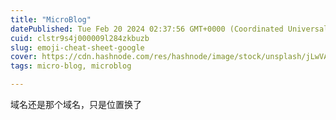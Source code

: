 ```yaml
---
title: "MicroBlog"
datePublished: Tue Feb 20 2024 02:37:56 GMT+0000 (Coordinated Universal Time)
cuid: clstr9s4j000009l284zkbuzb
slug: emoji-cheat-sheet-google
cover: https://cdn.hashnode.com/res/hashnode/image/stock/unsplash/jLwVAUtLOAQ/upload/4c29c09a60c608eb4d35625aab6cb4f0.jpeg
tags: micro-blog, microblog

---
```


域名还是那个域名，只是位置换了